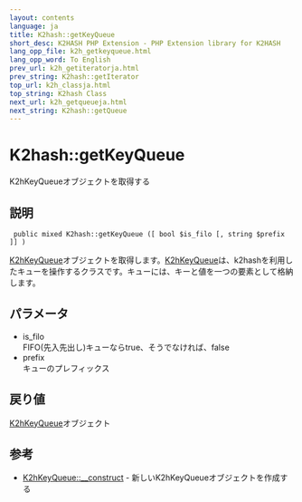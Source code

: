 ```yaml
---
layout: contents
language: ja
title: K2hash::getKeyQueue
short_desc: K2HASH PHP Extension - PHP Extension library for K2HASH
lang_opp_file: k2h_getkeyqueue.html
lang_opp_word: To English
prev_url: k2h_getiteratorja.html
prev_string: K2hash::getIterator
top_url: k2h_classja.html
top_string: K2hash Class
next_url: k2h_getqueueja.html
next_string: K2hash::getQueue
---
```


# K2hash::getKeyQueue
K2hKeyQueueオブジェクトを取得する

## 説明
```
 public mixed K2hash::getKeyQueue ([ bool $is_filo [, string $prefix ]] )
```
[K2hKeyQueue](k2hkq_classja.html)オブジェクトを取得します。[K2hKeyQueue](k2hkq_classja.html)は、k2hashを利用したキューを操作するクラスです。キューには、キーと値を一つの要素として格納します。 

## パラメータ
- is_filo  
FIFO(先入先出し)キューならtrue、そうでなければ、false
- prefix  
キューのプレフィックス

## 戻り値
[K2hKeyQueue](k2hkq_classja.html)オブジェクト 

## 参考
- [K2hKeyQueue::__construct](k2hkq_construct.html) - 新しいK2hKeyQueueオブジェクトを作成する
